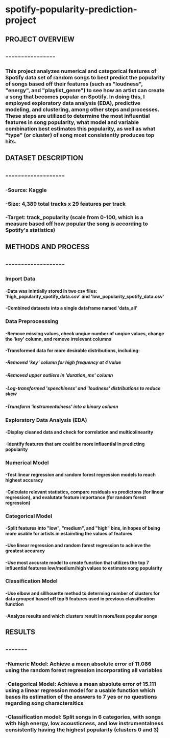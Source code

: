 # spotify-popularity-prediction-project

## PROJECT OVERVIEW
## ----------------
### This project analyzes numerical and categorical features of Spotify data set of random songs to best predict the popularity of songs based off their features (such as "loudness", "energy", and "playlist_genre") to see how an artist can create a song that becomes popular on Spotify. In doing this, I employed exploratory data analysis (EDA), predictive modeling, and clustering, among other steps and processes. These steps are utilized to determine the most influential features in song popularity, what model and variable combination best estimates this popularity, as well as what "type" (or cluster) of song most consistently produces top hits.

## DATASET DESCRIPTION
## -------------------
### -Source: Kaggle
### -Size: 4,389 total tracks x 29 features per track
### -Target: track_popularity (scale from 0-100, which is a measure based off how popular the song is according to Spotify's statistics)

## METHODS AND PROCESS
## -------------------
### Import Data
#### -Data was inintially stored in two csv files: 'high_popularity_spotify_data.csv' and 'low_popularity_spotify_data.csv'
#### -Combined datasets into a single dataframe named 'data_all'
### Data Preprocesssing
#### -Remove missing values, check unqiue number of unqiue values, change the 'key' column, and remove irrelevant columns
#### -Transformed data for more desirable distributions, including: 
##### -Removed 'key' column for high frequency at 4 value
##### -Removed upper outliers in 'duration_ms' column
##### -Log-transformed 'speechiness' and 'loudness' distributions to reduce skew
##### -Transform 'instrumentalness' into a binary column
### Exploratory Data Analysis (EDA)
#### -Display cleaned data and check for correlation and multicolinearity
#### -Identify features that are could be more influential in predicting popularity
### Numerical Model
#### -Test linear regression and random forest regression models to reach highest accuracy
#### -Calculate relevant statistics, compare residuals vs predictons (for linear regression), and evalutate feature importance (for random forest regression)
### Categorical Model
#### -Split features into "low", "medium", and "high" bins, in hopes of being more usable for artists in estaimting the values of features
#### -Use linear regression and random forest regression to achieve the greatest accuracy
#### -Use most accurate model to create function that utilizes the top 7 influential features low/medium/high values to estimate song popularity
### Classification Model
#### -Use elbow and sillhouette method to determing number of clusters for data grouped based off top 5 features used in previous classification function
#### -Analyze results and which clusters result in more/less popular songs

## RESULTS
## -------
### -Numeric Model: Achieve a mean absolute error of 11.086 using the random forest regression incorporating all variables
### -Categorical Model: Achieve a mean absolute error of 15.111 using a linear regression model for a usable function which bases its estimation of the answers to 7 yes or no questions regarding song charactersitics
### -Classification model: Split songs in 6 categories, with songs with high energy, low acousticness, and low instrumentalness consistently having the highest popularity (clusters 0 and 3)

